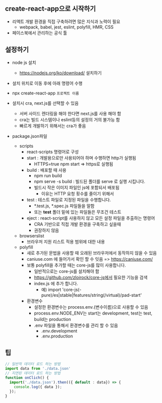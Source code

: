 ## create-react-app으로 시작하기 
* 리액트 개발 환경을 직접 구축하려면 많은 지식과 노력이 필요
  * webpack, babel, jest, eslint, polyfill, HMR, CSS
* 페이스북에서 관리하는 공식 툴

## 설정하기 
* node js 설치
  * https://nodejs.org/ko/download/ 설치하기 
* 설치 위치로 이동 후에 아래 명령어 수행
* npx create-react-app `프로젝트 이름`
* 설치시 cra, next.js를 선택할 수 있음
  * 서버 사이드 렌더링을 해야 한다면 next.js를 사용 해야 함
  * cra는 빌드 시스템이나 eslint등의 설정의 거의 불가능 함
  * 빠르게 개발하기 위해서는 cra가 좋음 

* package.json파일
  * scripts
    * react-scripts 명령어로 구성
    * start : 개발용으로만 사용되어야 하며 수행하면 http가 실행됨
      * HTTPS=true npm start => https로 실행됨
    * build : 배포할 때 사용
      * npm run build
      * npm serve -s build : 빌드된 폴더를 serve 로 실행 시킵니다. 
      * 빌드시 작은 이미지 파일인 js에 포함되서 배포됨 
        * 이유는 HTTP 요청 횟수를 줄이기 위해서 
    * test : 테스트 파일로 지정된 파일을 수행합니다. 
      * *.test.js, *.spec.js 파일들을 말함
      * 또는 __test__ 폴더 밑에 있는 파일들은 무조건 테스트
    * eject : react-script를 사용하지 않고 모든 설정 파일을 추출하는 명령어
      * CRA 기반으로 직접 개발 환경을 구축하고 싶을때 
      * 권장하지 않음
  * browserslist
    * 브라우저 지원 리스트 적용 범위에 대한 내용
  * polyfill 
    * 새로 추가된 문법을 사용할 때 오래된 브라우저에서 동작하지 않을 수 있음
    * caniuse.com 에 들어가서 확인 할 수 잇음 => https://caniuse.com/
    * 보통 polyfill을 추가할 때는 core-js를 많이 사용합니다. 
      * 일반적으로는 core-js를 설치해야 함
      * https://github.com/zloirock/core-js에서 필요한 기능을 검색
      * index.js 에 추가 합니다.
        * 예) import 'core-js(-pure)/es|stable|features/string(/virtual)/pad-start'
    * 환경변수
      * 설정한 환경변수는 process.env.{변수이름}으로 사용할 수 있음
      * process.env.NODE_ENV는 start는 development, test는 test, build는 production
      * .env 파일을 통해서 환경변수를 관리 할 수 있음
        * .env.development
        * .env.production
## 팁
```js
// 일반적 데이터 로드 하는 방법
import data from './data.json'
// 지연된 데이터 로드 하는 방법
function onClich() {
  import('./data.json').then(({ default : data}) => {
    console.log({ data });
  });
}
```